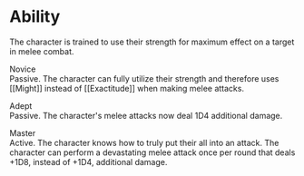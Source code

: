 # Ability
The character is trained to use their strength for maximum effect on a target in melee combat.

Novice<br>Passive. The character can fully utilize their strength and therefore uses [[Might]] instead of [[Exactitude]] when making melee attacks.

Adept<br>Passive. The character's melee attacks now deal 1D4 additional damage.

Master<br>Active. The character knows how to truly put their all into an attack. The character can perform a devastating melee attack once per round that deals +1D8, instead of +1D4, additional damage.